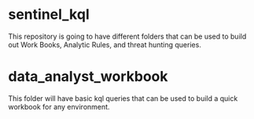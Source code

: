 # sentinel_kql
This repository is going to have different folders that can be used to build out Work Books, Analytic Rules, and threat hunting queries.

# data_analyst_workbook
This folder will have basic kql queries that can be used to build a quick workbook for any environment. 
